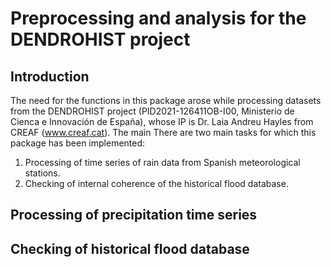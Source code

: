 # Preprocessing and analysis for the DENDROHIST project

## Introduction
The need for the functions in this package arose while processing datasets from the DENDROHIST project (PID2021-126411OB-I00, Ministerio de Cienca e Innovación de España), whose IP is Dr. Laia Andreu Hayles from CREAF (www.creaf.cat). The main 
There are two main tasks for which this package has been implemented:
1. Processing of time series of rain data from Spanish meteorological stations.
2. Checking of internal coherence of the historical flood database.

## Processing of precipitation time series

## Checking of historical flood database
